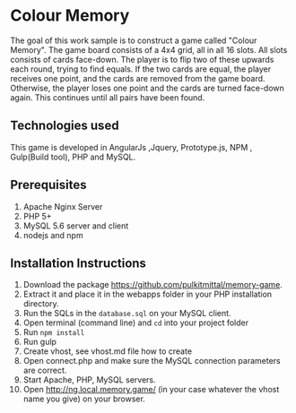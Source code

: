 # Colour Memory

The goal of this work sample is to construct a game called "Colour Memory". The game board consists of a 4x4 grid, all in all 16 slots. All slots consists of cards face-down. The player is to flip two of these upwards each round, trying to find equals. If the two cards are equal, the player receives one point, and the cards are removed from the game board. Otherwise, the player loses one point and the cards are turned face-down again. This continues until all pairs have been found.

## Technologies used

This game is developed in AngularJs ,Jquery, Prototype.js, NPM , Gulp(Build tool), PHP and MySQL.

## Prerequisites

1. Apache Nginx Server
2. PHP 5+
3. MySQL 5.6 server and client
4. nodejs and npm

## Installation Instructions

1. Download the package https://github.com/pulkitmittal/memory-game.
2. Extract it and place it in the webapps folder in your PHP installation directory.
3. Run the SQLs in the `database.sql` on your MySQL client.
4. Open terminal (command line) and `cd` into your project folder 
5. Run `npm install`
6. Run gulp
6. Create vhost, see vhost.md file how to create
6. Open connect.php and make sure the MySQL connection parameters are correct.
7. Start Apache, PHP, MySQL servers.
8. Open http://ng.local.memory.game/ (in your case whatever the vhost name you give) on your browser.